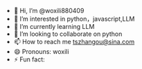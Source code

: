 - 👋 Hi, I’m @woxili880409
- 👀 I’m interested in python，javascript,LLM
- 🌱 I’m currently learning LLM
- 💞️ I’m looking to collaborate on python
- 📫 How to reach me tszhangou@sina.com
- 😄 Pronouns: woxili
- ⚡ Fun fact: 

<!---
woxili880409/woxili880409 is a ✨ special ✨ repository because its `README.md` (this file) appears on your GitHub profile.
You can click the Preview link to take a look at your changes.
--->
